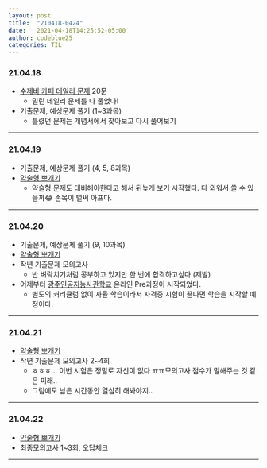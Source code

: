 ```yaml
---
layout: post
title:  "210418-0424"
date:   2021-04-18T14:25:52-05:00
author: codeblue25
categories: TIL
---
```


<h3>21.04.18</h3>

* [수제비 카페 데일리 문제](https://cafe.naver.com/soojebi) 20문
  * 밀린 데일리 문제를 다 풀었다!
* 기출문제, 예상문제 풀기 (1~3과목)
  * 틀렸던 문제는 개념서에서 찾아보고 다시 풀어보기

---

<h3>21.04.19</h3>

* 기출문제, 예상문제 풀기 (4, 5, 8과목)
* [약술형 뽀개기](https://cafe.naver.com/soojebi)
  * 약술형 문제도 대비해야한다고 해서 뒤늦게 보기 시작했다. 다 외워서 쓸 수 있을까😂 손목이 벌써 아프다.

---

<h3>21.04.20</h3>

* 기출문제, 예상문제 풀기 (9, 10과목)
* [약술형 뽀개기](https://cafe.naver.com/soojebi)
* 작년 기출문제 모의고사 
  * 반 벼락치기처럼 공부하고 있지만 한 번에 합격하고싶다 (제발)
* 어제부터 [광주인공지능사관학교](https://aischool.likelion.net/) 온라인 Pre과정이 시작되었다.
  * 별도의 커리큘럼 없이 자율 학습이라서 자격증 시험이 끝나면 학습을 시작할 예정이다.

---

<h3>21.04.21</h3>

* [약술형 뽀개기](https://cafe.naver.com/soojebi)
* 작년 기출문제 모의고사 2~4회
  * ㅎㅎㅎ... 이번 시험은 정말로 자신이 없다 ㅠㅠ모의고사 점수가 말해주는 것 같은 미래..
  * 그럼에도 남은 시간동안 열심히 해봐야지..

---

<h3>21.04.22</h3>

* [약술형 뽀개기](https://cafe.naver.com/soojebi)
* 최종모의고사 1~3회, 오답체크

---
